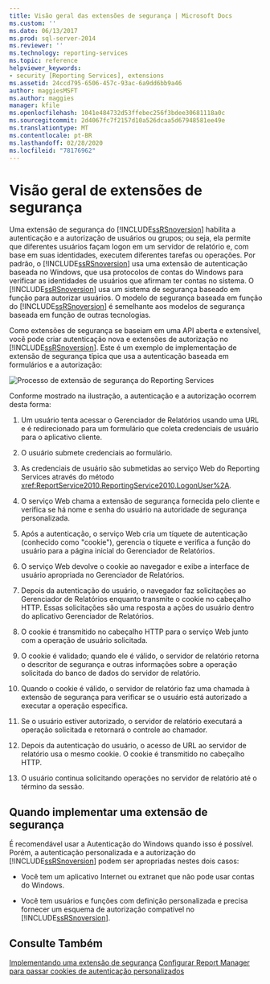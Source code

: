 ```yaml
---
title: Visão geral das extensões de segurança | Microsoft Docs
ms.custom: ''
ms.date: 06/13/2017
ms.prod: sql-server-2014
ms.reviewer: ''
ms.technology: reporting-services
ms.topic: reference
helpviewer_keywords:
- security [Reporting Services], extensions
ms.assetid: 24ccd795-6506-457c-93ac-6a9dd6bb9a46
author: maggiesMSFT
ms.author: maggies
manager: kfile
ms.openlocfilehash: 1041e484732d53ffebec256f3bdee30681118a0c
ms.sourcegitcommit: 2d4067fc7f2157d10a526dcaa5d67948581ee49e
ms.translationtype: MT
ms.contentlocale: pt-BR
ms.lasthandoff: 02/28/2020
ms.locfileid: "78176962"
---
```

# <a name="security-extensions-overview"></a>Visão geral de extensões de segurança
  Uma extensão de segurança do [!INCLUDE[ssRSnoversion](../../../includes/ssrsnoversion-md.md)] habilita a autenticação e a autorização de usuários ou grupos; ou seja, ela permite que diferentes usuários façam logon em um servidor de relatório e, com base em suas identidades, executem diferentes tarefas ou operações. Por padrão, o [!INCLUDE[ssRSnoversion](../../../includes/ssrsnoversion-md.md)] usa uma extensão de autenticação baseada no Windows, que usa protocolos de contas do Windows para verificar as identidades de usuários que afirmam ter contas no sistema. O [!INCLUDE[ssRSnoversion](../../../includes/ssrsnoversion-md.md)] usa um sistema de segurança baseado em função para autorizar usuários. O modelo de segurança baseada em função do [!INCLUDE[ssRSnoversion](../../../includes/ssrsnoversion-md.md)] é semelhante aos modelos de segurança baseada em função de outras tecnologias.

 Como extensões de segurança se baseiam em uma API aberta e extensível, você pode criar autenticação nova e extensões de autorização no [!INCLUDE[ssRSnoversion](../../../includes/ssrsnoversion-md.md)]. Este é um exemplo de implementação de extensão de segurança típica que usa a autenticação baseada em formulários e a autorização:

 ![Processo de extensão de segurança do Reporting Services](../../media/rosettasecurityextensionflow.gif "Processo de extensão de segurança do Reporting Services")

 Conforme mostrado na ilustração, a autenticação e a autorização ocorrem desta forma:

1.  Um usuário tenta acessar o Gerenciador de Relatórios usando uma URL e é redirecionado para um formulário que coleta credenciais de usuário para o aplicativo cliente.

2.  O usuário submete credenciais ao formulário.

3.  As credenciais de usuário são submetidas ao serviço Web do Reporting Services através do método <xref:ReportService2010.ReportingService2010.LogonUser%2A>.

4.  O serviço Web chama a extensão de segurança fornecida pelo cliente e verifica se há nome e senha do usuário na autoridade de segurança personalizada.

5.  Após a autenticação, o serviço Web cria um tíquete de autenticação (conhecido como "cookie"), gerencia o tíquete e verifica a função do usuário para a página inicial do Gerenciador de Relatórios.

6.  O serviço Web devolve o cookie ao navegador e exibe a interface de usuário apropriada no Gerenciador de Relatórios.

7.  Depois da autenticação do usuário, o navegador faz solicitações ao Gerenciador de Relatórios enquanto transmite o cookie no cabeçalho HTTP. Essas solicitações são uma resposta a ações do usuário dentro do aplicativo Gerenciador de Relatórios.

8.  O cookie é transmitido no cabeçalho HTTP para o serviço Web junto com a operação de usuário solicitada.

9. O cookie é validado; quando ele é válido, o servidor de relatório retorna o descritor de segurança e outras informações sobre a operação solicitada do banco de dados do servidor de relatório.

10. Quando o cookie é válido, o servidor de relatório faz uma chamada à extensão de segurança para verificar se o usuário está autorizado a executar a operação específica.

11. Se o usuário estiver autorizado, o servidor de relatório executará a operação solicitada e retornará o controle ao chamador.

12. Depois da autenticação do usuário, o acesso de URL ao servidor de relatório usa o mesmo cookie. O cookie é transmitido no cabeçalho HTTP.

13. O usuário continua solicitando operações no servidor de relatório até o término da sessão.

## <a name="when-to-implement-a-security-extension"></a>Quando implementar uma extensão de segurança
 É recomendável usar a Autenticação do Windows quando isso é possível. Porém, a autenticação personalizada e a autorização do [!INCLUDE[ssRSnoversion](../../../includes/ssrsnoversion-md.md)] podem ser apropriadas nestes dois casos:

-   Você tem um aplicativo Internet ou extranet que não pode usar contas do Windows.

-   Você tem usuários e funções com definição personalizada e precisa fornecer um esquema de autorização compatível no [!INCLUDE[ssRSnoversion](../../../includes/ssrsnoversion-md.md)].

## <a name="see-also"></a>Consulte Também
 [Implementando uma extensão de segurança](../security-extension/implementing-a-security-extension.md) [Configurar Report Manager para passar cookies de autenticação personalizados](../../security/configure-the-web-portal-to-pass-custom-authentication-cookies.md)


